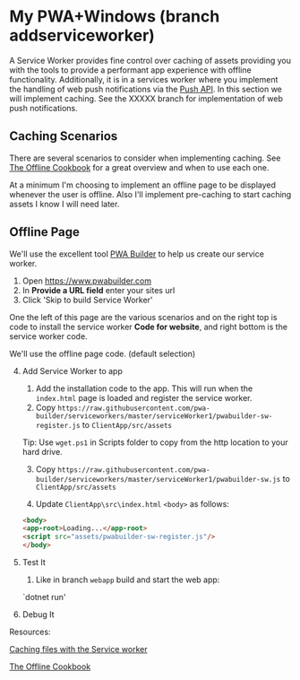 # My PWA+Windows (branch addserviceworker)

A Service Worker provides fine control over caching of assets providing you with the tools to provide a performant app experience with offline functionality. Additionally, it is in a services worker where you implement the handling of web push notifications via the [Push API]( https://developer.mozilla.org/en-US/docs/Web/API/Push_API). In this section we will implement caching. See the XXXXX branch for implementation of web push notifications.

## Caching Scenarios

There are several scenarios to consider when implementing caching. See [The Offline Cookbook](https://jakearchibald.com/2014/offline-cookbook/) for a great overview and when to use each one.

At a minimum I'm choosing to implement an offline page to be displayed whenever the user is offline. Also I'll implement pre-caching to start caching assets I know I will need later.

## Offline Page

We'll use the excellent tool [PWA Builder](https://www.pwabuilder.com) to help us create our service worker.

1. Open https://www.pwabuilder.com
2. In **Provide a URL field** enter your sites url
3. Click 'Skip to build Service Worker'

One the left of this page are the various scenarios and on the right top is code to install the service worker **Code for website**, and right bottom is the service worker code.

We'll use the offline page code. (default selection)

4. Add Service Worker to app
    
    1. Add the installation code to the app. This will run when the ```index.html``` page is loaded and register the service worker.
    2. Copy `https://raw.githubusercontent.com/pwa-builder/serviceworkers/master/serviceWorker1/pwabuilder-sw-register.js` to `ClientApp/src/assets`

    Tip: Use `wget.ps1` in Scripts folder to copy from the http location to your hard drive.

    3. Copy `https://raw.githubusercontent.com/pwa-builder/serviceworkers/master/serviceWorker1/pwabuilder-sw.js` to  `ClientApp/src/assets`

    4. Update `ClientApp\src\index.html` `<body>` as follows:

    ```HTML
    <body>
    <app-root>Loading...</app-root>
    <script src="assets/pwabuilder-sw-register.js"/>
    </body>
    ```
5. Test It

    1. Like in branch `webapp` build and start the web app:

    `dotnet run'

6. Debug It


Resources:

[Caching files with the Service worker](https://developers.google.com/web/ilt/pwa/caching-files-with-service-worker)

[The Offline Cookbook](https://jakearchibald.com/2014/offline-cookbook/)
